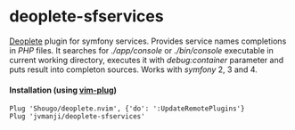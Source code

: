 # deoplete-sfservices
[Deoplete](https://github.com/Shougo/deoplete.nvim) plugin for symfony services. 
Provides service names completions in _PHP_ files. It searches for _./app/console_ 
or _./bin/console_ executable in current working directory, executes it with 
_debug:container_ parameter and puts result into completon sources. Works with 
_symfony_ 2, 3 and 4.

#### Installation (using [vim-plug](https://github.com/junegunn/vim-plug))

```vim
Plug 'Shougo/deoplete.nvim', {'do': ':UpdateRemotePlugins'}
Plug 'jvmanji/deoplete-sfservices'
```

